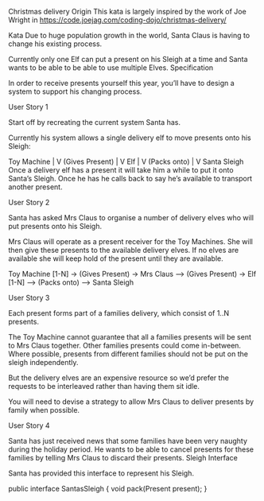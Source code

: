 Christmas delivery
Origin
This kata is largely inspired by the work of Joe Wright in https://code.joejag.com/coding-dojo/christmas-delivery/

Kata
Due to huge population growth in the world, Santa Claus is having to change his existing process.

Currently only one Elf can put a present on his Sleigh at a time and Santa wants to be able to be able to use multiple Elves. Specification

In order to receive presents yourself this year, you’ll have to design a system to support his changing process.

User Story 1

Start off by recreating the current system Santa has.

Currently his system allows a single delivery elf to move presents onto his Sleigh:

Toy Machine
     |
     V
(Gives Present)
     |
     V
    Elf
     |
     V
(Packs onto)
     |
     V
Santa Sleigh
Once a delivery elf has a present it will take him a while to put it onto Santa’s Sleigh. Once he has he calls back to say he’s available to transport another present.

User Story 2

Santa has asked Mrs Claus to organise a number of delivery elves who will put presents onto his Sleigh.

Mrs Claus will operate as a present receiver for the Toy Machines. She will then give these presents to the available delivery elves. If no elves are available she will keep hold of the present until they are available.

Toy Machine [1-N] -> (Gives Present) -> Mrs Claus --> (Gives Present) -> Elf [1-N] --> (Packs onto) --> Santa Sleigh

User Story 3

Each present forms part of a families delivery, which consist of 1..N presents.

The Toy Machine cannot guarantee that all a families presents will be sent to Mrs Claus together. Other families presents could come in-between. Where possible, presents from different families should not be put on the sleigh independently.

But the delivery elves are an expensive resource so we’d prefer the requests to be interleaved rather than having them sit idle.

You will need to devise a strategy to allow Mrs Claus to deliver presents by family when possible.

User Story 4

Santa has just received news that some families have been very naughty during the holiday period. He wants to be able to cancel presents for these families by telling Mrs Claus to discard their presents. Sleigh Interface

Santa has provided this interface to represent his Sleigh.

public interface SantasSleigh {
   void pack(Present present);
}
